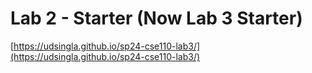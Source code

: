 # Lab 2 - Starter (Now Lab 3 Starter)
[https://udsingla.github.io/sp24-cse110-lab3/](https://udsingla.github.io/sp24-cse110-lab3/)
